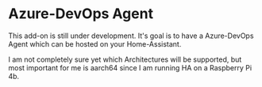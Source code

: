 # Azure-DevOps Agent

This add-on is still under development. It's goal is to have a Azure-DevOps
Agent which can be hosted on your Home-Assistant.

I am not completely sure yet which Architectures will be supported, but most
important for me is aarch64 since I am running HA on a Raspberry Pi 4b.
